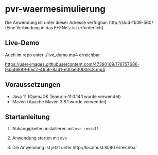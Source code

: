 # pvr-waermesimulierung

Die Anwendung ist unter dieser Adresse verfügbar: http://stud-fb09-560/ (Eine Verbindung in das FH-Netz ist
erforderlich).

## Live-Demo
Auch im repo unter ./live_demo.mp4 erreichbar

https://user-images.githubusercontent.com/47390169/176757686-9a546889-6ec2-4956-8a41-e00ae3000ec8.mp4

## Voraussetzungen
- Java 11 (OpenJDK Temurin-11.0.14.1 wurde verwendet)
- Maven (Apache Maven 3.8.1 wurde verwendet)

## Startanleitung

1. Abhängigkeiten installieren mit `mvn install`

2. Anwendung starten mit `mvn`

3. Die Anwendung ist jetzt unter http://localhost:8080 erreichbar
